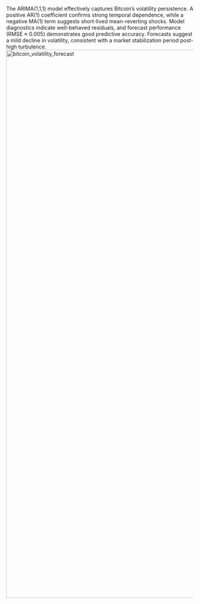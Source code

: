 The ARIMA(1,1,1) model effectively captures Bitcoin’s volatility persistence.
A positive AR(1) coefficient confirms strong temporal dependence, while a negative MA(1) term suggests short-lived mean-reverting shocks.
Model diagnostics indicate well-behaved residuals, and forecast performance (RMSE ≈ 0.005) demonstrates good predictive accuracy.
Forecasts suggest a mild decline in volatility, consistent with a market stabilization period post-high turbulence.
<img width="2967" height="1468" alt="bitcoin_volatility_forecast" src="https://github.com/user-attachments/assets/aedf81ef-8b80-47e8-8330-aee38965cd32" />
